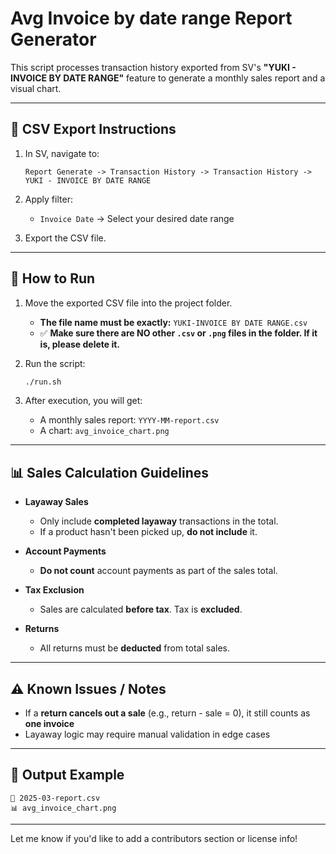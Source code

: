 # Avg Invoice by date range Report Generator

This script processes transaction history exported from SV's **"YUKI - INVOICE BY DATE RANGE"** feature to generate a monthly sales report and a visual chart.

---

## 📝 CSV Export Instructions

1. In SV, navigate to:

   ```
   Report Generate -> Transaction History -> Transaction History -> YUKI - INVOICE BY DATE RANGE
   ```

2. Apply filter:
   - `Invoice Date` → Select your desired date range

3. Export the CSV file.

---

## 🚀 How to Run

1. Move the exported CSV file into the project folder.
   - **The file name must be exactly:** `YUKI-INVOICE BY DATE RANGE.csv`
   - ✅ **Make sure there are NO other `.csv` or `.png` files in the folder. If it is, please delete it.**

2. Run the script:
   ```bash
   ./run.sh
   ```

3. After execution, you will get:
   - A monthly sales report: `YYYY-MM-report.csv`
   - A chart: `avg_invoice_chart.png`

---

## 📊 Sales Calculation Guidelines

- **Layaway Sales**
  - Only include **completed layaway** transactions in the total.
  - If a product hasn't been picked up, **do not include** it.

- **Account Payments**
  - **Do not count** account payments as part of the sales total.

- **Tax Exclusion**
  - Sales are calculated **before tax**. Tax is **excluded**.

- **Returns**
  - All returns must be **deducted** from total sales.

---

## ⚠️ Known Issues / Notes

- If a **return cancels out a sale** (e.g., return - sale = 0), it still counts as **one invoice**
- Layaway logic may require manual validation in edge cases

---

## 📁 Output Example

```
📄 2025-03-report.csv
📊 avg_invoice_chart.png
```

---

Let me know if you'd like to add a contributors section or license info!

